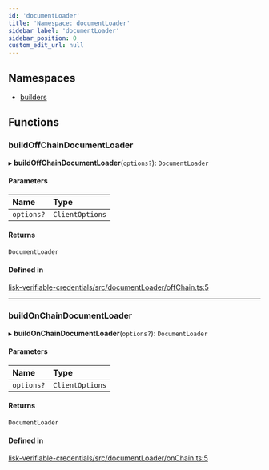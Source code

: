 ```yaml
---
id: 'documentLoader'
title: 'Namespace: documentLoader'
sidebar_label: 'documentLoader'
sidebar_position: 0
custom_edit_url: null
---
```


## Namespaces

- [builders](documentLoader.builders.md)

## Functions

### buildOffChainDocumentLoader

▸ **buildOffChainDocumentLoader**(`options?`): `DocumentLoader`

#### Parameters

| Name       | Type            |
| :--------- | :-------------- |
| `options?` | `ClientOptions` |

#### Returns

`DocumentLoader`

#### Defined in

[lisk-verifiable-credentials/src/documentLoader/offChain.ts:5](https://github.com/aldhosutra/lisk-did/blob/e2098a6/packages/lisk-verifiable-credentials/src/documentLoader/offChain.ts#L5)

---

### buildOnChainDocumentLoader

▸ **buildOnChainDocumentLoader**(`options?`): `DocumentLoader`

#### Parameters

| Name       | Type            |
| :--------- | :-------------- |
| `options?` | `ClientOptions` |

#### Returns

`DocumentLoader`

#### Defined in

[lisk-verifiable-credentials/src/documentLoader/onChain.ts:5](https://github.com/aldhosutra/lisk-did/blob/e2098a6/packages/lisk-verifiable-credentials/src/documentLoader/onChain.ts#L5)
